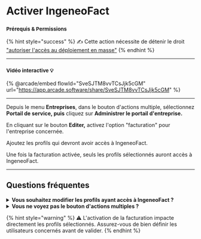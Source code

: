 # Activer IngeneoFact

### <sup>**Prérequis & Permissions**</sup>

{% hint style="success" %}
✍️ Cette action nécessite de détenir le droit[ "autoriser l'accès au déploiement en masse"](detail-des-droits.md)
{% endhint %}

***

### <sup>Vidéo interactive 💡</sup>

{% @arcade/embed flowId="SveSJTM8vvTCsJjk5cGM" url="https://app.arcade.software/share/SveSJTM8vvTCsJjk5cGM" %}

***

Depuis le menu **Entreprises**, dans le bouton d'actions multiple, sélectionnez **Portail de service, puis** cliquez sur **Administrer le portail d'entreprise.**&#x20;

En cliquant sur le bouton **Editer,** activez l'option "facturation" pour l'entreprise concernée.

Ajoutez les profils qui devront avoir accès à IngeneoFact.&#x20;

Une fois la facturation activée, seuls les profils sélectionnés auront accès à IngeneoFact.

***

## Questions fréquentes

<details>

<summary><strong>Vous souhaitez modifier les profils ayant accès à IngeneoFact ?</strong></summary>

Retournez dans l'édition de l'entreprise concernée via **Entreprises** > **Actions multiples** > **Portail de service** > **Administrer le portail d'entreprise** pour ajuster les profils autorisés.

</details>

<details>

<summary><strong>Vous ne voyez pas le bouton d'actions multiples ?</strong></summary>

Vérifiez que vous disposez des permissions nécessaires pour administrer le portail d'entreprise. Contactez votre administrateur si besoin.

</details>

{% hint style="warning" %}
⚠️ L'activation de la facturation impacte directement les profils sélectionnés. Assurez-vous de bien définir les utilisateurs concernés avant de valider.
{% endhint %}
